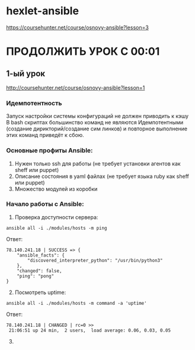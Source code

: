 # hexlet-ansible
https://coursehunter.net/course/osnovy-ansible?lesson=3
# ПРОДОЛЖИТЬ УРОК С 00:01

## 1-ый урок 
http://coursehunter.net/course/osnovy-ansible?lesson=1

### Идемпотентность

Запуск настройки системы конфигураций не должен приводить к кэшу
В bash скриптах большинство команд не являются Идемпотентными (создание дирикторий/создание сим линков) и повторное выполнение этих команд приведёт к сбою.

### Основные профиты Ansible:

1. Нужен только ssh для работы (не требует установки агентов как sheff или puppet)
2. Описание состояния в yaml файлах (не требует языка ruby как sheff или puppet)
3. Множество модулей из коробки

### Начало работы с Ansible:
1. Проверка доступности сервера:
```
ansible all -i ./modules/hosts -m ping
```
Ответ:
```
78.140.241.18 | SUCCESS => {
    "ansible_facts": {
        "discovered_interpreter_python": "/usr/bin/python3"
    },
    "changed": false,
    "ping": "pong"
}
```
2. Посмотреть uptime:
```
ansible all -i ./modules/hosts -m command -a 'uptime'
```
Ответ:
```
78.140.241.18 | CHANGED | rc=0 >>
 21:06:51 up 24 min,  2 users,  load average: 0.06, 0.03, 0.05
```
3. 